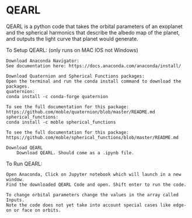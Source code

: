 # QEARL
QEARL is a python code that takes the orbital parameters of an exoplanet and the spherical harmonics that describe the albedo map of the planet, and outputs the light curve that planet would generate.

To Setup QEARL: (only runs on MAC IOS not Windows)

	Download Anaconda Navigator:
	See documentation here: https://docs.anaconda.com/anaconda/install/

	Download Quaternion and Spherical Functions packages:
	Open the terminal and run the conda install command to download the packages. 
	quaternion:
	conda install -c conda-forge quaternion

	To see the full documentation for this package:
	https://github.com/moble/quaternion/blob/master/README.md
	spherical_functions:
	conda install -c moble spherical_functions

	To see the full documentation for this package:
	https://github.com/moble/spherical_functions/blob/master/README.md

	Download QEARL
		Download QEARL. Should come as a .ipynb file.

To Run QEARL:

	Open Anaconda, Click on Jupyter notebook which will launch in a new window.
	Find the downloaded QEARL Code and open. Shift enter to run the code.

	To change orbital parameters change the values in the array called Inputs.
	Note the code does not yet take into account special cases like edge-on or face on orbits.
